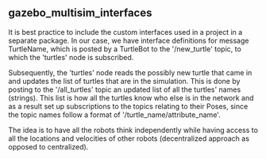 ## gazebo_multisim_interfaces

It is best practice to include the custom interfaces used in a project in a separate package.
In our case, we have interface definitions for message TurtleName, which is posted by a
TurtleBot to the '/new_turtle' topic, to which the 'turtles' node is subscribed.

Subsequently, the 'turtles' node reads the possibly new turtle that came in and updates the
list of turtles that are in the simulation. This is done by posting to the '/all_turtles'
topic an updated list of all the turtles' names (strings). This list is how all the turtles
know who else is in the network and as a result set up subscriptions to the topics relating
to their Poses, since the topic names follow a format of '/turtle_name/attribute_name'.

The idea is to have all the robots think independently while having access to all the locations 
and velocities of other robots (decentralized approach as opposed to centralized).